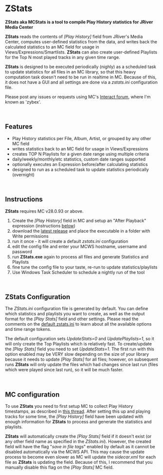 # ZStats
**ZStats aka MCStats is a tool to compile Play History statistics for JRiver Media Center**

**ZStats** reads the contents of *[Play History]* field from JRiver's Media Center, computes user-defined statistics from the data, and writes back the calculated statistics to an MC field for usage in Views/Expressions/Smartlists. **ZStats** can also create user-defined Playlists for the Top N most played tracks in any given time range. 

**ZStats** is designed to be executed periodically (nighly) as a scheduled task to update statistics for all files in an MC library, so that this heavy computation task doesn't need to be run in realtime in MC. Because of this, it does not have a GUI and all settings are done via a *zstats.ini* configuration file.

Please post any issues or requests using MC's [Interact forum](https://yabb.jriver.com/interact/index.php), where I'm known as 'zybex'.

<br>

Features
------
- Play History statistics per File, Album, Artist, or grouped by any other MC field
- writes statistics back to an MC field for usage in Views/Expressions
- creates TOP N Playlists for a given date range using multiple criteria
- daily/weekly/monthly/etc statistics, custom date ranges supported
- optionally executes an Expression before/after calculating statistics
- designed to run as a scheduled task to update statistics periodically (overnight)

<br>

Instructions
------
**ZStats** requires MC v28.0.93 or above.

1. Create the *[Play History]* field in MC and setup an "After Playback" expression (instructions [below](#mc-configuration))
2. download the [latest release](https://github.com/zybexXL/MCStats/releases) and place the executable in a folder with Write permissions
3. run it once - it will create a default *zstats.ini* configuration
4. edit the config file and enter your MCWS hostname, username and password
5. run **ZStats.exe** again to process all files and generate Statistics and Playlists
6. fine tune the config file to your taste, re-run to update statistics/playlists
7. Use Windows Task Scheduler to schedule a nightly run of the tool

<br>

ZStats Configuration
------
The *ZStats.ini* configuration file is generated by default. You can define which statistics and playlists you want to create, as well as the output format for the *[Play Stats]* field and other settings. Please read the comments on the [default zstats.ini](https://github.com/zybexXL/MCStats/blob/v0.95/ZStats/SampleConfig.ini) to learn about all the available options and time range tokens.

The default configuration sets *UpdateStats=0* and *UpdatePlaylists=1*, so it will only create the Top Playlists which is relatively fast. To create/update the *[Play Stats]* field you need to set *UpdateStats=1*. The first run with this option enabled may be VERY slow depending on the size of your library because it needs to update *[Play Stats]* for all files; however, on subsequent runs **ZStats** will only update the files which had changes since last run (files which were played since last run), so it will be much faster.

<br>

MC configuration
------
To use **ZStats** you need to first setup MC to collect Play History timestamps, as described in [this thread](https://yabb.jriver.com/interact/index.php/topic,130266.0.html). After setting this up and playing tracks for some time, the *[Play History]* field have been updated with enough information for **ZStats** to process and generate the statistics and playlists.

**ZStats** will automatically create the *[Play Stats]* field if it doesn't exist (or any other field name as specified in the *ZStats.ini*). However, the created field will have the flag "*save in file tags*" enabled by default as it cannot be disabled automatically via the MCWS API. This may cause the update process to become even slower as MC will update the *sidecar.xml* for each file as **ZStats** is updating the field. Because of this, I recommend that you manually disable this flag on the *[Play Stats]* MC field.
